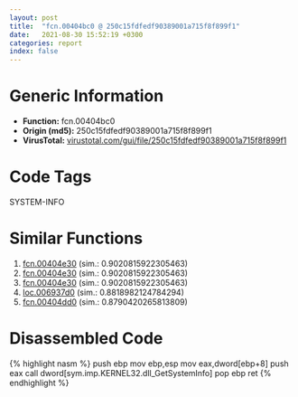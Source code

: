 ```yaml
---
layout: post
title:  "fcn.00404bc0 @ 250c15fdfedf90389001a715f8f899f1"
date:   2021-08-30 15:52:19 +0300
categories: report
index: false
---
```


# Generic Information
- **Function:** fcn.00404bc0
- **Origin (md5):** 250c15fdfedf90389001a715f8f899f1
- **VirusTotal:** [virustotal.com/gui/file/250c15fdfedf90389001a715f8f899f1][virustotal_ref]

# Code Tags
<span class="tag" id="SYSTEM-INFO">SYSTEM-INFO</span>


# Similar Functions

1. [fcn.00404e30][similar_1_ref] (sim.: 0.9020815922305463)
2. [fcn.00404e30][similar_2_ref] (sim.: 0.9020815922305463)
3. [fcn.00404e30][similar_3_ref] (sim.: 0.9020815922305463)
4. [loc.006937d0][similar_4_ref] (sim.: 0.8818982124784294)
5. [fcn.00404dd0][similar_5_ref] (sim.: 0.8790420265813809)


# Disassembled Code

{% highlight nasm %}
push ebp
mov ebp,esp
mov eax,dword[ebp+8]
push eax
call dword[sym.imp.KERNEL32.dll_GetSystemInfo]
pop ebp
ret
{% endhighlight %}


[similar_1_ref]: /report/fcn.00404e30@b4c49e1bc49ca1bb2d68fc93ad15eb0b
[similar_2_ref]: /report/fcn.00404e30@af7b97cbe46a9bbd53bd01a871bc3681
[similar_3_ref]: /report/fcn.00404e30@f12f9592fdd7a957b636b9ae1acd018a
[similar_4_ref]: /report/loc.006937d0@d65363c7c6c188277432c9e4251c44e5
[similar_5_ref]: /report/fcn.00404dd0@b4c49e1bc49ca1bb2d68fc93ad15eb0b
[virustotal_ref]: https://www.virustotal.com/gui/file/250c15fdfedf90389001a715f8f899f1